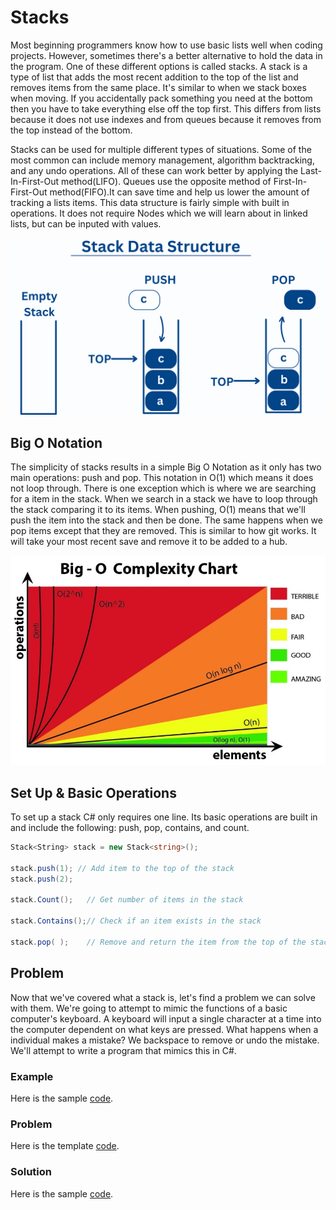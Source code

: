 # Stacks

Most beginning programmers know how to use basic lists well when coding projects. However, 
sometimes there's a better alternative to hold the data in the program. One of these different
options is called stacks. A stack is a type of list that adds the most recent addition to the top
of the list and removes items from the same place. It's similar to when we stack boxes when moving. If you accidentally pack something you need at the bottom then you have to take everything else off the top first. This differs from lists because it does not use indexes and from queues because it removes from the top instead of the bottom.

Stacks can be used for multiple different types of situations. Some of the most common can include memory management, algorithm backtracking, and any undo operations. All of these can work better by applying the Last-In-First-Out method(LIFO). Queues use the opposite method of First-In-First-Out method(FIFO).It can save time and help us lower the amount of tracking a lists items. This data structure is fairly simple with built in operations. It does not require Nodes which we will learn about in linked lists, but can be inputed with values. 

![Stack Structure](images/stack_struct.png)

## Big O Notation

The simplicity of stacks results in a simple Big O Notation as it only has two main operations: push and pop. This notation in O(1) which means it does not loop through. There is one exception which is where we are searching for a item in the stack. When we search in a stack we have to loop through the stack comparing it to its items. When pushing, O(1) means that we'll push the item into the stack and then be done. The same happens when we pop items except that they are removed. This is similar to how git works. It will take your most recent save and remove it to be added to a hub.

![Big O Graph](images/big_O_Graph.jpeg)


## Set Up & Basic Operations
To set up a stack C# only requires one line. Its basic operations are built in and include the following: push, pop, contains, and count.

```csharp
Stack<String> stack = new Stack<string>();

stack.push(1); // Add item to the top of the stack
stack.push(2);

stack.Count();   // Get number of items in the stack

stack.Contains();// Check if an item exists in the stack

stack.pop( );    // Remove and return the item from the top of the stack
```

## Problem

Now that we've covered what a stack is, let's find a problem we can solve with them. We're going to attempt to mimic the functions of a basic computer's keyboard. A keyboard will input a single character at a time into the computer dependent on what keys are pressed. What happens when a individual makes a mistake? We backspace to remove or undo the mistake. We'll attempt to write a program that mimics this in C#.



### Example
Here is the sample [code](Example/Program.cs).

### Problem
Here is the template [code](Problem/Program.cs).

### Solution
Here is the sample [code](Solution/Program.cs).
